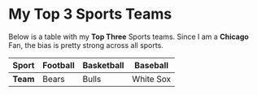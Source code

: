# My Top 3 Sports Teams


Below is a table with my **Top Three** Sports teams. Since I am a **Chicago** Fan, the bias is pretty strong across all sports. 

|  **Sport**   | Football | Basketball | Baseball |
| -----------  |----------|------------|----------|
|  **Team**    |   Bears  |    Bulls   | White Sox|
